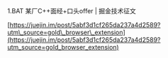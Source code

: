 1.BAT 某厂C++面经+口头offer \| 掘金技术征文

[https://juejin.im/post/5abf3d1cf265da237a4d2589?utm\_source=gold\_browser\_extension](https://juejin.im/post/5abf3d1cf265da237a4d2589?utm_source=gold_browser_extension)



